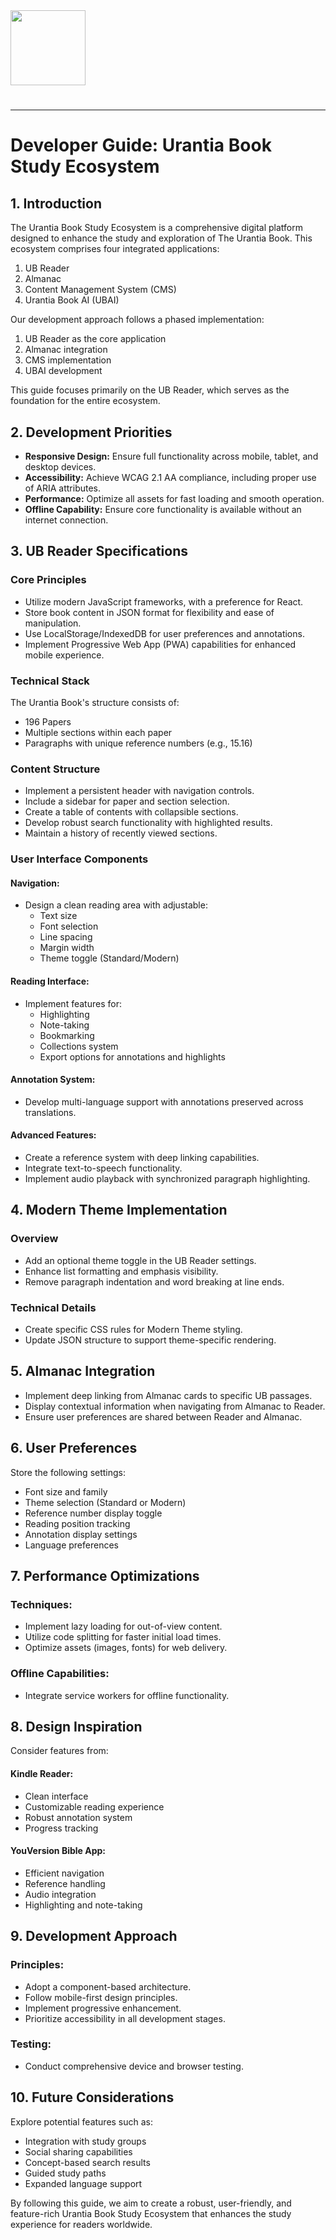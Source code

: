 <img src="https://r2cdn.perplexity.ai/pplx-full-logo-primary-dark%402x.png" class="logo" width="120"/>

# 

---

# Developer Guide: Urantia Book Study Ecosystem

## 1. Introduction

The Urantia Book Study Ecosystem is a comprehensive digital platform designed to enhance the study and exploration of The Urantia Book. This ecosystem comprises four integrated applications:

1. UB Reader
2. Almanac
3. Content Management System (CMS)
4. Urantia Book AI (UBAI)

Our development approach follows a phased implementation:

1. UB Reader as the core application
2. Almanac integration
3. CMS implementation
4. UBAI development

This guide focuses primarily on the UB Reader, which serves as the foundation for the entire ecosystem.

## 2. Development Priorities

- **Responsive Design:** Ensure full functionality across mobile, tablet, and desktop devices.
- **Accessibility:** Achieve WCAG 2.1 AA compliance, including proper use of ARIA attributes.
- **Performance:** Optimize all assets for fast loading and smooth operation.
- **Offline Capability:** Ensure core functionality is available without an internet connection.


## 3. UB Reader Specifications

### Core Principles

- Utilize modern JavaScript frameworks, with a preference for React.
- Store book content in JSON format for flexibility and ease of manipulation.
- Use LocalStorage/IndexedDB for user preferences and annotations.
- Implement Progressive Web App (PWA) capabilities for enhanced mobile experience.


### Technical Stack

The Urantia Book's structure consists of:

- 196 Papers
- Multiple sections within each paper
- Paragraphs with unique reference numbers (e.g., 15.16)


### Content Structure

- Implement a persistent header with navigation controls.
- Include a sidebar for paper and section selection.
- Create a table of contents with collapsible sections.
- Develop robust search functionality with highlighted results.
- Maintain a history of recently viewed sections.


### User Interface Components

#### Navigation:

- Design a clean reading area with adjustable:
    - Text size
    - Font selection
    - Line spacing
    - Margin width
    - Theme toggle (Standard/Modern)


#### Reading Interface:

- Implement features for:
    - Highlighting
    - Note-taking
    - Bookmarking
    - Collections system
    - Export options for annotations and highlights


#### Annotation System:

- Develop multi-language support with annotations preserved across translations.


#### Advanced Features:

- Create a reference system with deep linking capabilities.
- Integrate text-to-speech functionality.
- Implement audio playback with synchronized paragraph highlighting.


## 4. Modern Theme Implementation

### Overview

- Add an optional theme toggle in the UB Reader settings.
- Enhance list formatting and emphasis visibility.
- Remove paragraph indentation and word breaking at line ends.


### Technical Details

- Create specific CSS rules for Modern Theme styling.
- Update JSON structure to support theme-specific rendering.


## 5. Almanac Integration

- Implement deep linking from Almanac cards to specific UB passages.
- Display contextual information when navigating from Almanac to Reader.
- Ensure user preferences are shared between Reader and Almanac.


## 6. User Preferences

Store the following settings:

- Font size and family
- Theme selection (Standard or Modern)
- Reference number display toggle
- Reading position tracking
- Annotation display settings
- Language preferences


## 7. Performance Optimizations

### Techniques:

- Implement lazy loading for out-of-view content.
- Utilize code splitting for faster initial load times.
- Optimize assets (images, fonts) for web delivery.


### Offline Capabilities:

- Integrate service workers for offline functionality.


## 8. Design Inspiration

Consider features from:

#### Kindle Reader:

- Clean interface
- Customizable reading experience
- Robust annotation system
- Progress tracking


#### YouVersion Bible App:

- Efficient navigation
- Reference handling
- Audio integration
- Highlighting and note-taking


## 9. Development Approach

### Principles:

- Adopt a component-based architecture.
- Follow mobile-first design principles.
- Implement progressive enhancement.
- Prioritize accessibility in all development stages.


### Testing:

- Conduct comprehensive device and browser testing.


## 10. Future Considerations

Explore potential features such as:

- Integration with study groups
- Social sharing capabilities
- Concept-based search results
- Guided study paths
- Expanded language support

By following this guide, we aim to create a robust, user-friendly, and feature-rich Urantia Book Study Ecosystem that enhances the study experience for readers worldwide.

